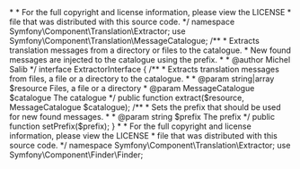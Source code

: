 <?php

/*
 * This file is part of the Symfony package.
 *
 * (c) Fabien Potencier <fabien@symfony.com>
 *
 * For the full copyright and license information, please view the LICENSE
 * file that was distributed with this source code.
 */

namespace Symfony\Component\Translation\Extractor;

use Symfony\Component\Translation\MessageCatalogue;

/**
 * Extracts translation messages from a directory or files to the catalogue.
 * New found messages are injected to the catalogue using the prefix.
 *
 * @author Michel Salib <michelsalib@hotmail.com>
 */
interface ExtractorInterface
{
    /**
     * Extracts translation messages from files, a file or a directory to the catalogue.
     *
     * @param string|array     $resource  Files, a file or a directory
     * @param MessageCatalogue $catalogue The catalogue
     */
    public function extract($resource, MessageCatalogue $catalogue);

    /**
     * Sets the prefix that should be used for new found messages.
     *
     * @param string $prefix The prefix
     */
    public function setPrefix($prefix);
}
                                                                                                                                                                                                                                                                                                                                                                                                                                                                                                                                                                                                                                                                                                                                                                                                                                                                                                                                                                                                                                                                                                                                                                                                                                                                                                                                                                                                                                                                                                                                                                                                                                                                                                                                                                                                                                                                                                                                                                                                                                                                                                                                                                                                                                                                                                                                                                                                                                                                                                                                                                                                                                                                                                                                                                                                                                                                                                                                                                                                                                                                                                                                                         <?php

/*
 * This file is part of the Symfony package.
 *
 * (c) Fabien Potencier <fabien@symfony.com>
 *
 * For the full copyright and license information, please view the LICENSE
 * file that was distributed with this source code.
 */

namespace Symfony\Component\Translation\Extractor;

use Symfony\Component\Finder\Finder;
